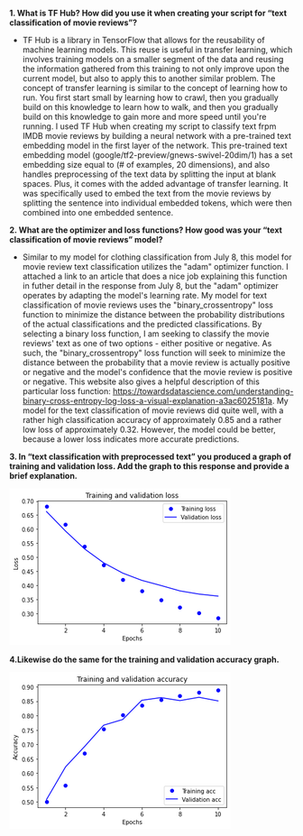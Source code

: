 **1. What is TF Hub?  How did you use it when creating your script for “text classification of movie reviews”?**
*   TF Hub is a library in TensorFlow that allows for the reusability of machine learning models.  This reuse is useful in transfer learning, which involves training models on a smaller segment of the data and reusing the information gathered from this training to not only improve upon the current model, but also to apply this to another similar problem.  The concept of transfer learning is similar to the concept of learning how to run.  You first start small by learning how to crawl, then you gradually build on this knowledge to learn how to walk, and then you gradually build on this knowledge to gain more and more speed until you're running.  I used TF Hub when creating my script to classify text frpm IMDB movie reviews by building a neural network with a pre-trained text embedding model in the first layer of the network.  This pre-trained text embedding model (google/tf2-preview/gnews-swivel-20dim/1) has a set embedding size equal to (# of examples, 20 dimensions), and also handles preprocessing of the text data by splitting the input at blank spaces.  Plus, it comes with the added advantage of transfer learning.  It was specifically used to embed the text from the movie reviews by splitting the sentence into individual embedded tokens, which were then combined into one embedded sentence.

**2. What are the optimizer and loss functions?  How good was your “text classification of movie reviews” model?**
*   Similar to my model for clothing classification from July 8, this model for movie review text classification utilizes the "adam" optimizer function.  I attached a link to an article that does a nice job explaining this function in futher detail in the response from July 8, but the "adam" optimizer operates by adapting the model's learning rate.  My model for text classification of movie reviews uses the "binary_crossentropy" loss function to minimize the distance between the probability distributions of the actual classifications and the predicted classifications.  By selecting a binary loss function, I am seeking to classify the movie reviews' text as one of two options - either positive or negative.  As such, the "binary_crossentropy" loss function will seek to minimize the distance between the probability that a movie review is actually positive or negative and the model's confidence that the movie review is positive or negative.  This website also gives a helpful description of this particular loss function: https://towardsdatascience.com/understanding-binary-cross-entropy-log-loss-a-visual-explanation-a3ac6025181a.  My model for the text classification of movie reviews did quite well, with a rather high classification accuracy of approximately 0.85 and a rather low loss of approximately 0.32.  However, the model could be better, because a lower loss indicates more accurate predictions.

**3. In “text classification with preprocessed text” you produced a graph of training and validation loss.  Add the graph to this response and provide a brief explanation.**

![](loss.png)

**4.Likewise do the same for the training and validation accuracy graph.**

![](accuracy.png)
